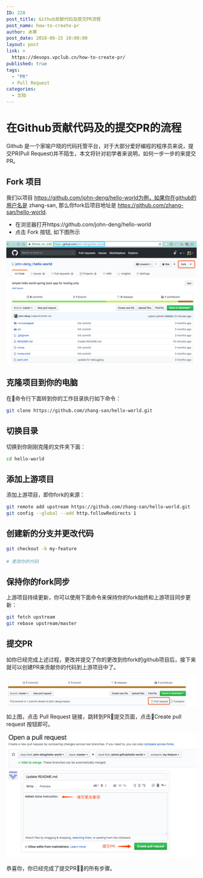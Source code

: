 ```yaml
---
ID: 228
post_title: Github贡献代码及提交PR流程
post_name: how-to-create-pr
author: 冰寒
post_date: 2018-06-15 10:00:00
layout: post
link: >
  https://devops.vpclub.cn/how-to-create-pr/
published: true
tags:
  - "PR"
  - Pull Request
categories:
  - 文档
---
```


# 在Github贡献代码及的提交PR的流程

Github 是一个家喻户晓的代码托管平台，对于大部分爱好编程的程序员来说，提交PR(Pull Request)并不陌生，本文将针对初学者来说明，如何一步一步的来提交PR。

## Fork 项目

我们以项目 https://github.com/john-deng/hello-world为例，如果你在github的用户名是 zhang-san, 那么你fork后项目地址是 https://github.com/zhang-san/hello-world.

* 在浏览器打开https://github.com/john-deng/hello-world
* 点击 Fork 按钮, 如下图所示

![fork](/images/pull-request/fork.png)

## 克隆项目到你的电脑

在命令行下面转到你的工作目录执行如下命令：

```bash
git clone https://github.com/zhang-san/hello-world.git
```

## 切换目录

切换到你刚刚克隆的文件夹下面：

```bash
cd hello-world
```

## 添加上游项目

添加上游项目，即你fork的来源：

```bash
git remote add upstream https://github.com/zhang-san/hello-world.git
git config --global --add http.followRedirects 1
```

## 创建新的分支并更改代码

```bash
git checkout -b my-feature

# 更改你的代码

```

## 保持你的fork同步

上游项目持续更新，你可以使用下面命令来保持你的fork始终和上游项目同步更新：

```bash
git fetch upstream
git rebase upstream/master
```

## 提交PR

如你已经完成上述过程，更改并提交了你的更改到你fork的github项目后，接下来就可以创建PR来贡献你的代码到上游项目中了。

![create-pr](/images/pull-request/create-pr.png)

如上图，点击 Pull Request 链接，跳转到PR提交页面，点击Create pull request 按钮即可。

![create-pr](/images/pull-request/submit-pr.png)

恭喜你，你已经完成了提交PR的所有步骤。